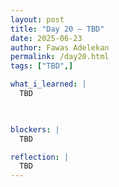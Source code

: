 ```yaml
---
layout: post
title: "Day 20 – TBD"
date: 2025-06-23
author: Fawas Adelekan
permalink: /day20.html
tags: ["TBD",]

what_i_learned: |
  TBD

  

blockers: |
  TBD

reflection: |
  TBD
---
```

